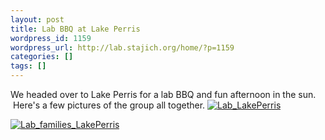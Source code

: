 ```yaml
---
layout: post
title: Lab BBQ at Lake Perris
wordpress_id: 1159
wordpress_url: http://lab.stajich.org/home/?p=1159
categories: []
tags: []
---
```


We headed over to Lake Perris for a lab BBQ and fun afternoon in the sun.  Here's a few pictures of the group all together. [![Lab_LakePerris](/images/wp_upload/2013/04/Lab_LakePerris-1024x661.jpg)](/images/wp_upload/2013/04/Lab_LakePerris.jpg)

[![Lab_families_LakePerris](/images/wp_upload/2013/04/Lab_families_LakePerris-1024x760.jpg)](/images/wp_upload/2013/04/Lab_families_LakePerris.jpg)
